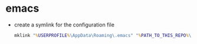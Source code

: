 # emacs

- create a symlink for the configuration file

  ```bat
  mklink "%USERPROFILE%\AppData\Roaming\.emacs" "%PATH_TO_THIS_REPO%\emacs\emacs.el"
  ```
